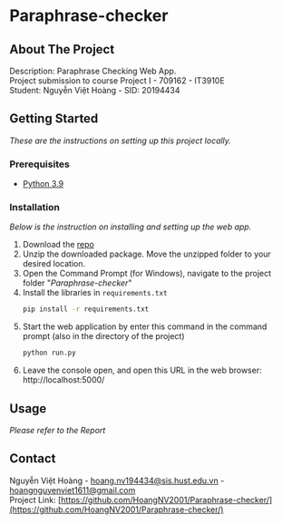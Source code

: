 # Paraphrase-checker



## About The Project
Description: Paraphrase Checking Web App. <br>
Project submission to course Project I - 709162 - IT3910E<br>
Student: Nguyễn Việt Hoàng - SID: 20194434<br>

## Getting Started
_These are the instructions on setting up this project locally._
### Prerequisites
* [Python 3.9](https://www.python.org/downloads/release/python-390/)
### Installation

_Below is the instruction on installing and setting up the web app._

1. Download the [repo](https://github.com/HoangNV2001/Paraphrase-checker/)
2. Unzip the downloaded package. Move the unzipped folder to your desired location.
3. Open the Command Prompt (for Windows), navigate to the project folder "_Paraphrase-checker_"
4. Install the libraries in `requirements.txt`
   ```sh
   pip install -r requirements.txt
   ```
5. Start the web application by enter this command in the command prompt (also in the directory of the project)
   ```sh
   python run.py
   ```
6. Leave the console open, and open this URL in the web browser: http://localhost:5000/

## Usage
_Please refer to the Report_

## Contact
Nguyễn Việt Hoàng - hoang.nv194434@sis.hust.edu.vn - hoangnguyenviet1611@gmail.com </br>
Project Link: [https://github.com/HoangNV2001/Paraphrase-checker/](https://github.com/HoangNV2001/Paraphrase-checker/)


